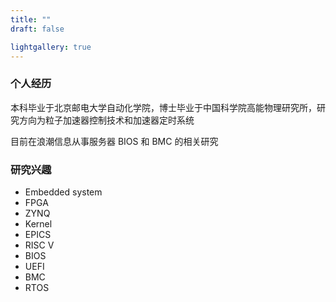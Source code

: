 ```yaml
---
title: ""
draft: false

lightgallery: true
---
```


### 个人经历
本科毕业于北京邮电大学自动化学院，博士毕业于中国科学院高能物理研究所，研究方向为粒子加速器控制技术和加速器定时系统

目前在浪潮信息从事服务器 BIOS 和 BMC 的相关研究

### 研究兴趣
- Embedded system
- FPGA
- ZYNQ
- Kernel 
- EPICS
- RISC V
- BIOS
- UEFI
- BMC
- RTOS

